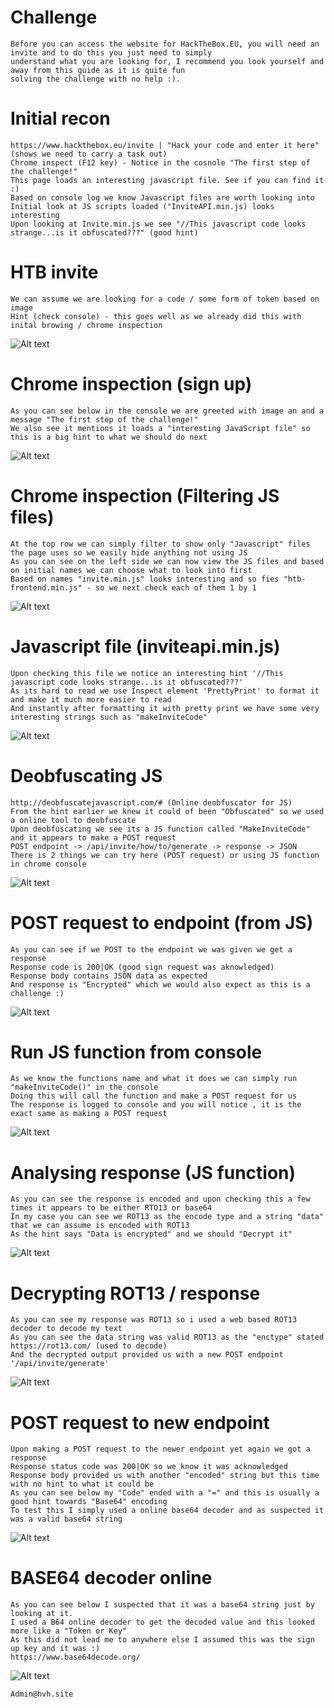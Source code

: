 # Challenge
```
Before you can access the website for HackTheBox.EU, you will need an invite and to do this you just need to simply 
understand what you are looking for, I recommend you look yourself and away from this guide as it is quite fun 
solving the challenge with no help :).
```

# Initial recon
```
https://www.hackthebox.eu/invite | "Hack your code and enter it here" (shows we need to carry a task out)
Chrome inspect (F12 key) - Notice in the cosnole "The first step of the challenge!"
This page loads an interesting javascript file. See if you can find it :) 
Based on console log we know Javascript files are worth looking into
Initial look at JS scripts loaded ("InviteAPI.min.js) looks interesting
Upon looking at Invite.min.js we see "//This javascript code looks strange...is it obfuscated???" (good hint)
```

# HTB invite
```
We can assume we are looking for a code / some form of token based on image
Hint (check console) - this goes well as we already did this with inital browing / chrome inspection
```
![Alt text](https://i.imgur.com/kVvrnSZ.png "Example")

# Chrome inspection (sign up)
```
As you can see below in the console we are greeted with image an and a message "The first step of the challenge!"
We also see it mentions it loads a "interesting JavaScript file" so this is a big hint to what we should do next
```
![Alt text](https://imgur.com/3yW8j4n.png "Example")

# Chrome inspection (Filtering JS files)
```
At the top row we can simply filter to show only "Javascript" files the page uses so we easily hide anything not using JS
As you can see on the left side we can now view the JS files and based on initial names we can choose what to look into first
Based on names "invite.min.js" looks interesting and so fies "htb-frontend.min.js" - so we next check each of them 1 by 1
```
![Alt text](https://i.imgur.com/cdJoAvI.png "Example")

# Javascript file (inviteapi.min.js)
```
Upon checking this file we notice an interesting hint '//This javascript code looks strange...is it obfuscated???'
As its hard to read we use Inspect element 'PrettyPrint' to format it and make it much more easier to read
And instantly after formatting it with pretty print we have some very interesting strings such as "makeInviteCode"
```
![Alt text](https://i.imgur.com/X2hluiL.png "Example")

# Deobfuscating JS 
```
http://deobfuscatejavascript.com/# (Online deobfuscator for JS)
From the hint earlier we knew it could of been "Obfuscated" so we used a online tool to deobfuscate
Upon deobfuscating we see its a JS function called "MakeInviteCode" and it appears to make a POST request
POST endpoint -> /api/invite/how/to/generate -> response -> JSON
There is 2 things we can try here (POST request) or using JS function in chrome console
```
![Alt text](https://media.giphy.com/media/1OIhD1OkJYto54DDnF/giphy.gif "Example")

# POST request to endpoint (from JS)
```
As you can see if we POST to the endpoint we was given we get a response
Response code is 200|OK (good sign request was aknowledged)
Response body contains JSON data as expected
And response is "Encrypted" which we would also expect as this is a challenge :)
```
![Alt text](https://i.imgur.com/4xVJeoX.png "Example")

# Run JS function from console
```
As we know the functions name and what it does we can simply run "makeInviteCode()" in the console
Doing this will call the function and make a POST request for us 
The response is logged to console and you will notice , it is the exact same as making a POST request
```
![Alt text](https://i.imgur.com/fP13zju.png "Example")


# Analysing response (JS function)
```
As you can see the response is encoded and upon checking this a few times it appears to be either RTO13 or base64
In my case you can see we ROT13 as the encode type and a string "data" that we can assume is encoded with ROT13
As the hint says "Data is encrypted" and we should "Decrypt it"
```
![Alt text](https://i.imgur.com/hcaVCCp.png "Example")

# Decrypting ROT13 / response
```
As you can see my response was ROT13 so i used a web based ROT13 decoder to decode my text
As you can see the data string was valid ROT13 as the "enctype" stated
https://rot13.com/ (used to decode)
And the decrypted output provided us with a new POST endpoint '/api/invite/generate'
```
![Alt text](https://i.imgur.com/dY5LVvh.png "Example")

# POST request to new endpoint
```
Upon making a POST request to the newer endpoint yet again we got a response
Response status code was 200|OK so we know it was acknowledged
Response body provided us with another "encoded" string but this time with no hint to what it could be
As you can see below my "Code" ended with a "=" and this is usually a good hint towards "Base64" encoding
To test this I simply used a online base64 decoder and as suspected it was a valid base64 string
```
![Alt text](https://i.imgur.com/O562TMW.png "Example")

# BASE64 decoder online
```
As you can see below I suspected that it was a base64 string just by looking at it.
I used a B64 online decoder to get the decoded value and this looked more like a "Token or Key"
As this did not lead me to anywhere else I assumed this was the sign up key and it was :)
https://www.base64decode.org/
```
![Alt text](https://i.imgur.com/vNm72bp.png "Example")


```
Admin@hvh.site
```
